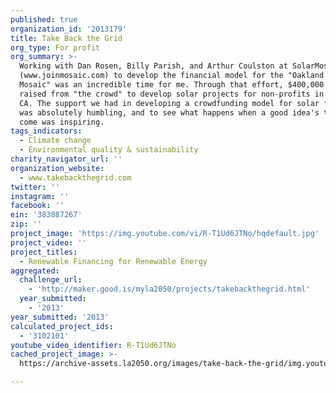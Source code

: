 ```yaml
---
published: true
organization_id: '2013179'
title: Take Back the Grid
org_type: For profit
org_summary: >-
  Working with Dan Rosen, Billy Parish, and Arthur Coulston at SolarMosaic
  (www.joinmosaic.com) to develop the financial model for the "Oakland Solar
  Mosaic" was an incredible time for me. Through that effort, $400,000 was
  raised from "the crowd" to develop solar projects for non-profits in Oakland,
  CA. The support we had in developing a crowdfunding model for solar finance
  was absolutely humbling, and to see what happens when a good idea's time has
  come was inspiring.
tags_indicators:
  - Climate change
  - Environmental quality & sustainability
charity_navigator_url: ''
organization_website:
  - www.takebackthegrid.com
twitter: ''
instagram: ''
facebook: ''
ein: '383887267'
zip: ''
project_image: 'https://img.youtube.com/vi/R-T1Ud6JTNo/hqdefault.jpg'
project_video: ''
project_titles:
  - Renewable Financing for Renewable Energy
aggregated:
  challenge_url:
    - 'http://maker.good.is/myla2050/projects/takebackthegrid.html'
  year_submitted:
    - '2013'
year_submitted: '2013'
calculated_project_ids:
  - '3102101'
youtube_video_identifier: R-T1Ud6JTNo
cached_project_image: >-
  https://archive-assets.la2050.org/images/take-back-the-grid/img.youtube.com/vi/R-T1Ud6JTNo/hqdefault.jpg

---
```

